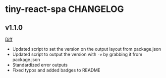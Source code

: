 # tiny-react-spa CHANGELOG

## v1.1.0

[Diff](https://github.com/airtame/airtame-gooey-react/compare/v1.0.0...v1.1.0)

- Updated script to set the version on the output layout from package.json
- Updated script to output the version with `-v` by grabbing it from package.json
- Standardized error outputs
- Fixed typos and added badges to README
